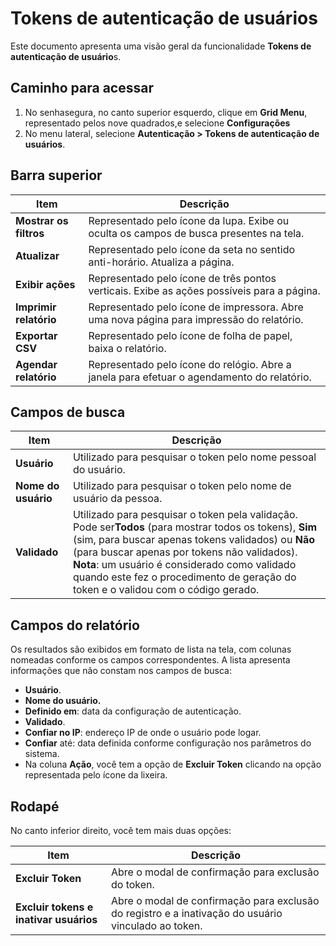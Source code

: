 # Tokens de autenticação de usuários

Este documento apresenta uma visão geral da funcionalidade **Tokens de autenticação de usuário**s.

## Caminho para acessar

1. No senhasegura, no canto superior esquerdo, clique em **Grid Menu**, representado pelos nove quadrados,e selecione **Configurações**
2. No menu lateral, selecione **Autenticação > Tokens de autenticação de usuários**.

## Barra superior

| Item                     | Descrição                                                                                      |
| ------------------------ | ------------------------------------------------------------------------------------------------ |
| **Mostrar os filtros**  | Representado pelo ícone da lupa. Exibe ou oculta os campos de busca presentes na tela.          |
| **Atualizar**           | Representado pelo ícone da seta no sentido anti-horário. Atualiza a página.                   |
| **Exibir ações**      | Representado pelo ícone de três pontos verticais. Exibe as  ações possíveis para a página. |
| **Imprimir relatório** | Representado pelo ícone de impressora. Abre uma nova página para impressão do relatório.     |
| **Exportar CSV**        | Representado pelo ícone de folha de papel, baixa o relatório.                                  |
| **Agendar relatório**  | Representado pelo ícone do relógio. Abre a janela para efetuar o agendamento do relatório.    |

## Campos de busca

| Item                       | Descrição                                                                                                                                                                                                                                                                                                                                                                        |
| -------------------------- | ---------------------------------------------------------------------------------------------------------------------------------------------------------------------------------------------------------------------------------------------------------------------------------------------------------------------------------------------------------------------------------- |
| **Usuário**         | Utilizado para pesquisar o token pelo nome pessoal do usuário.                                                                                                                                                                                                                                                                                                                    |
| **Nome do usuário** | Utilizado para pesquisar o token pelo nome de usuário da pessoa.                                                                                                                                                                                                                                                                                                                  |
| **Validado**         | Utilizado para pesquisar o token pela validação. Pode ser**Todos** (para mostrar todos os tokens), **Sim** (sim, para buscar apenas tokens validados) ou **Não** (para buscar apenas por tokens não validados). **Nota**: um usuário é considerado como validado quando este fez o procedimento de geração do token e o validou com o código gerado. |

## Campos do relatório

Os resultados são exibidos em formato de lista na tela, com colunas nomeadas conforme os campos correspondentes. A lista apresenta informações que não constam nos campos de busca:

* **Usuário**.
* **Nome do usuário.**
* **Definido em**: data da configuração de autenticação.
* **Validado**.
* **Confiar no IP**: endereço IP de onde o usuário pode logar.
* **Confiar** até: data definida conforme configuração nos parâmetros do sistema.
* Na coluna **Ação**, você tem a opção de **Excluir Token** clicando na opção representada pelo ícone da lixeira.

## Rodapé

No canto inferior direito, você tem mais duas opções:

| Item                                     | Descrição                                                                                               |
| ---------------------------------------- | --------------------------------------------------------------------------------------------------------- |
| **Excluir Token**                       | Abre o modal de confirmação para exclusão do token.                                                    |
| **Excluir tokens e inativar usuários** | Abre o modal de confirmação para exclusão do registro e a inativação do usuário vinculado ao token. |
